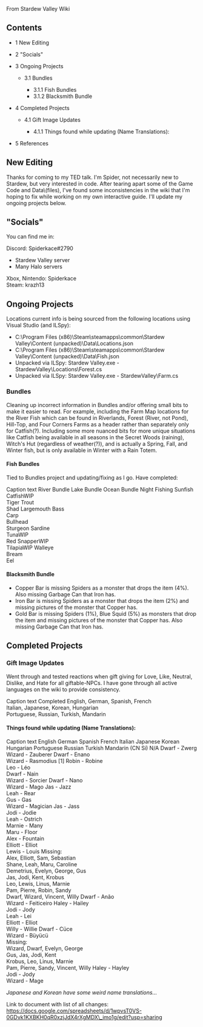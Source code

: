 From Stardew Valley Wiki

## Contents

- 1 New Editing
- 2 "Socials"
- 3 Ongoing Projects
  
  - 3.1 Bundles
    
    - 3.1.1 Fish Bundles
    - 3.1.2 Blacksmith Bundle
- 4 Completed Projects
  
  - 4.1 Gift Image Updates
    
    - 4.1.1 Things found while updating (Name Translations):
- 5 References

## New Editing

Thanks for coming to my TED talk. I'm Spider, not necessarily new to Stardew, but very interested in code. After tearing apart some of the Game Code and Data\\(files), I've found some inconsistencies in the wiki that I'm hoping to fix while working on my own interactive guide. I'll update my ongoing projects below.

## "Socials"

You can find me in:

Discord: Spiderkace#2790

- Stardew Valley server
- Many Halo servers

Xbox, Nintendo: Spiderkace  
Steam: krazh13

## Ongoing Projects

Locations current info is being sourced from the following locations using Visual Studio (and ILSpy):

- C:\\Program Files (x86)\\Steam\\steamapps\\common\\Stardew Valley\\Content (unpacked)\\Data\\Locations.json
- C:\\Program Files (x86)\\Steam\\steamapps\\common\\Stardew Valley\\Content (unpacked)\\Data\\Fish.json
- Unpacked via ILSpy: Stardew Valley.exe - StardewValley\\Locations\\Forest.cs
- Unpacked via ILSpy: Stardew Valley.exe - StardewValley\\Farm.cs

### Bundles

Cleaning up incorrect information in Bundles and/or offering small bits to make it easier to read. For example, including the Farm Map locations for the River Fish which can be found in Riverlands, Forest (River, not Pond), Hill-Top, and Four Corners Farms as a header rather than separately only for Catfish(?). Including some more nuanced bits for more unique situations like Catfish being available in all seasons in the Secret Woods (raining), Witch's Hut (regardless of weather(?)), and is actually a Spring, Fall, and Winter fish, but is only available in Winter with a Rain Totem.

#### Fish Bundles

Tied to Bundles project and updating/fixing as I go. Have completed:

Caption text River Bundle Lake Bundle Ocean Bundle Night Fishing Sunfish  
CatfishWIP  
Tiger Trout  
Shad Largemouth Bass  
Carp  
Bullhead  
Sturgeon Sardine  
TunaWIP  
Red SnapperWIP  
TilapiaWIP Walleye  
Bream  
Eel

#### Blacksmith Bundle

- Copper Bar is missing Spiders as a monster that drops the item (4%). Also missing Garbage Can that Iron has.
- Iron Bar is missing Spiders as a monster that drops the item (2%) and missing pictures of the monster that Copper has.
- Gold Bar is missing Spiders (1%), Blue Squid (5%) as monsters that drop the item and missing pictures of the monster that Copper has. Also missing Garbage Can that Iron has.

## Completed Projects

### Gift Image Updates

Went through and tested reactions when gift giving for Love, Like, Neutral, Dislike, and Hate for all giftable-NPCs. I have gone through all active languages on the wiki to provide consistency.

Caption text Completed English, German, Spanish, French  
Italian, Japanese, Korean, Hungarian  
Portuguese, Russian, Turkish, Mandarin

#### Things found while updating (Name Translations):

Caption text English German Spanish French Italian Japanese Korean Hungarian Portuguese Russian Turkish Mandarin (CN Si) N/A Dwarf - Zwerg  
Wizard - Zauberer Dwarf - Enano  
Wizard - Rasmodius \[1] Robin - Robine  
Leo - Léo  
Dwarf - Nain  
Wizard - Sorcier Dwarf - Nano  
Wizard - Mago Jas - Jazz  
Leah - Rear  
Gus - Gas  
Wizard - Magician Jas - Jass  
Jodi - Jodie  
Leah - Ostrich  
Marnie - Many  
Maru - Floor  
Alex - Fountain  
Elliott - Elliot  
Lewis - Louis Missing:  
Alex, Elliott, Sam, Sebastian  
Shane, Leah, Maru, Caroline  
Demetrius, Evelyn, George, Gus  
Jas, Jodi, Kent, Krobus  
Leo, Lewis, Linus, Marnie  
Pam, Pierre, Robin, Sandy  
Dwarf, Wizard, Vincent, Willy Dwarf - Anão  
Wizard - Feiticeiro Haley - Hailey  
Jodi - Jody  
Leah - Lei  
Elliott - Elliot  
Willy - Willie Dwarf - Cüce  
Wizard - Büyücü  
Missing:  
Wizard, Dwarf, Evelyn, George  
Gus, Jas, Jodi, Kent  
Krobus, Leo, Linus, Marnie  
Pam, Pierre, Sandy, Vincent, Willy Haley - Hayley  
Jodi - Jody  
Wizard - Mage

*Japanese and Korean have some weird name translations...*

Link to document with list of all changes: https://docs.google.com/spreadsheets/d/1wpvsT0VS-0GDvk1KXBKH0qR0xzjJdX4rXgMDX\_imo1g/edit?usp=sharing
